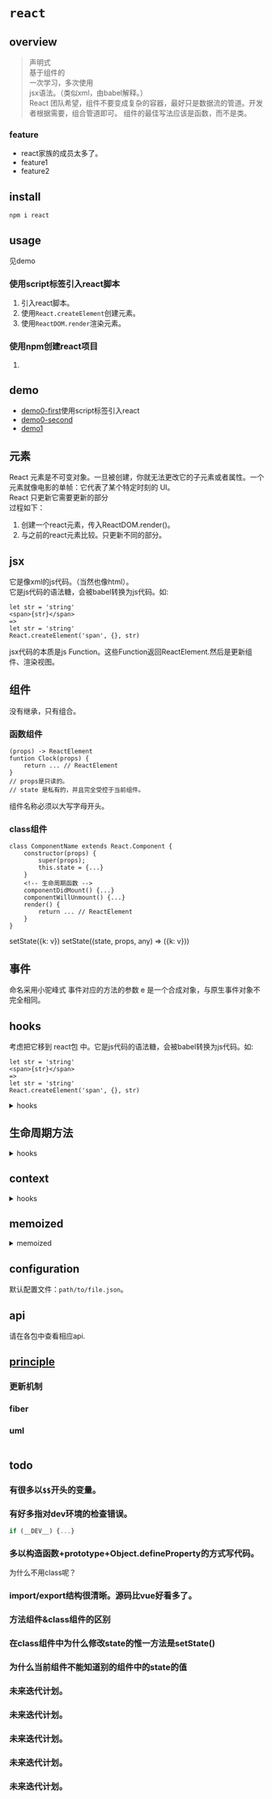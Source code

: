 # `react`

## overview

> 声明式  
> 基于组件的  
> 一次学习，多次使用  
> jsx语法。（类似xml，由babel解释。）  
> React 团队希望，组件不要变成复杂的容器，最好只是数据流的管道。开发者根据需要，组合管道即可。 组件的最佳写法应该是函数，而不是类。  

### feature

- react家族的成员太多了。
- feature1
- feature2

## install

`npm i react`

## usage

见demo
### 使用script标签引入react脚本
1. 引入react脚本。
2. 使用`React.createElement`创建元素。
3. 使用`ReactDOM.render`渲染元素。

### 使用npm创建react项目
1. 

## demo

- [demo0-first](/react/demo0/first.html)使用script标签引入react  
- [demo0-second](/react/demo0/second.html)  
- [demo1]()  

## 元素
React 元素是不可变对象。一旦被创建，你就无法更改它的子元素或者属性。一个元素就像电影的单帧：它代表了某个特定时刻的 UI。  
React 只更新它需要更新的部分  
过程如下：
1. 创建一个react元素，传入ReactDOM.render()。
2. 与之前的react元素比较。只更新不同的部分。

## jsx
它是像xml的js代码。（当然也像html）。  
它是js代码的语法糖，会被babel转换为js代码。如:
```
let str = 'string'
<span>{str}</span>
=>
let str = 'string'
React.createElement('span', {}, str)
```
jsx代码的本质是js Function。这些Function返回ReactElement.然后是更新组件、渲染视图。  

## 组件
没有继承，只有组合。
### 函数组件
```
(props) -> ReactElement
funtion Clock(props) {
    return ... // ReactElement
}
// props是只读的。
// state 是私有的，并且完全受控于当前组件。
```
组件名称必须以大写字母开头。

### class组件
```
class ComponentName extends React.Component {
    constructor(props) {
        super(props);
        this.state = {...}
    }
    <!-- 生命周期函数 -->
    componentDidMount() {...}
    componentWillUnmount() {...}
    render() {
        return ... // ReactElement
    }
}
```
setState({k: v})
setState((state, props, any) => ({k: v}))

## 事件
命名采用小驼峰式
事件对应的方法的参数 e 是一个合成对象，与原生事件对象不完全相同。





## hooks
考虑把它移到 react包 中。它是js代码的语法糖，会被babel转换为js代码。如:
```
let str = 'string'
<span>{str}</span>
=>
let str = 'string'
React.createElement('span', {}, str)
```

<details>
  <summary>hooks</summary>
  <artical>
    <ul>
        <li>从react v16.8开始支持hooks。</li>
        <li>内置于react中</li>
        <li>100%向后兼容</li>
        <li>不影响使用class组件</li>
        <li>不计划代替class组件</li>
        <li>可以不迁移class组件</li>
        <li>ellint-plugin-react-hooks已经内置与create-react-app中</li>
    </ul>
<pre>
<code>
let [value, setValue] = useState([initValue])
用于处理组件内的状态
setValue(newValue)

useEffect(fn, ...listener = [])
用于处理副作用
在componentDidMount/componentDidUpdate/componentWillUnmount时触发。
若fn返回一个方法则方法在御载组件是被调用。
listener指定当哪个变量变化时触发fn.

let value = useContext(myContext)
接收一个 context 对象（React.createContext 的返回值）并返回该 context 的当前值。当前的 context 值由上层组件中距离当前组件最近的 <MyContext.Provider> 的 value prop 决定。

let [state, dispatch] = useReducer(reducer, initialArg, [init])
init是一个方法。参数是initialArg
与useState功能相似。它接收一个形如 (state, action) => newState 的 reducer，并返回当前的 state 以及与其配套的 dispatch 方法。（如果你熟悉 Redux 的话，就已经知道它如何工作了。）
dispatch({type: 'typename', key: value}) // dispatch的参数是action. action.type, action.key

let memoizedCallback = useCallback(fn, ...dependencies)
只有dependencies改变时执行fn
返回一个 memoized 回调函数。
只在更新组件时执行。
阻止不必要的重新渲染。

let memoizedValue = useMemo(fn, ...dependencies)
返回一个 memoized 值。
与useCallback类似。

let refContainer = useRef(initialValue)
useRef 返回一个可变的 ref 对象，其 .current 属性被初始化为传入的参数（initialValue）。返回的 ref 对象在组件的整个生命周期内持续存在。
组件重新渲染期间其值一直存在。
改变其值时不会重新渲染组件。
可以使用它：得到dom元素，跟踪状态变化（保存变化前的状态），

useImperativeHandle(ref, createHandle, [deps])
useImperativeHandle 可以让你在使用 ref 时自定义暴露给父组件的实例值。在大多数情况下，应当避免使用 ref 这样的命令式代码。useImperativeHandle 应当与 forwardRef 一起使用：

useLayoutEffect
其函数签名与 useEffect 相同，但它会在所有的 DOM 变更之后同步调用 effect。可以使用它来读取 DOM 布局并同步触发重渲染。在浏览器执行绘制之前，
执行顺序：更新变量值 -》 组件重新渲染 -》 执行useLayoutEffect -> 显示渲染结果 -》 执行useEffect
尽可能使用标准的 useEffect 以避免阻塞视觉更新。

useDebugValue(value, [fn])
可用于在 React 开发者工具中显示自定义 hook 的标签。
</code>
</pre>

<p>自定义hooks</p>
<p>hooks的规则</p>
<ul>
    <li>只能在function组件内的顶级中使用</li>
    <li>不能被使用条件判断</li>
</ul>
</artical>
</details>

## 生命周期方法

<details>
  <summary>hooks</summary>
<artical>
<pre>
<img src="https://www.runoob.com/wp-content/uploads/2016/02/ogimage.png" alt="">
<ul>
    <li>挂载</li>
    <li>
    <ul>
    <li>constructor</li>
    <li>getDerivedStateFromProps</li>
    <li>render</li>
    <li>componentDidMount</li>
    </ul>
    </li>
    <li>
    <li>更新</li>
    <li>
    <ul>
    <li>getDerivedStateFromProps</li>
    <li>shouldComponentUpdate</li>
    <li>render</li>
    <li>getSnapshotBeforeUpdate</li>
    <li>componentDidUpdate</li>
    </ul>
    </li>
    <li>
    <li>卸载</li>
    <li>
    <ul>
    <li>componentDidUnmount</li>
    </ul>
    </li>
    <li>
</ul>
<code>
constructor() // 为了调用super()
static getDerivedStateFromProps(nextProps, prevState)
    它是静态方法，不能使用this。只能作一些无副作用的操作。
    若返回一个对象，则更新state。若返回null，则不更新。
render()
    class组件中必须使用的方法。
    用于渲染dom.
    必须返回reactDOM
    不要在render中执行setState
componentDidMount()
    挂载组件后调用
    常用于发送网络请求。启用事件监听方法。
shouldComponentUpdate(nextProps, nextState)
    控制是否进行更新。若返回true，则更新。否则不更新。
getSnapshotBeforeUpdate(prevProps, prevState)
    render之后，被挂载时调用。
componentDidUpdate(prevProps, prevState, snapshot)
    更新后被调用。首次渲染不会被执行。
componentWillUnmount()
    在组件即将被卸载或销毁时进行调用。
</code>
</pre>
</artical>
</details>

## context

<details>
  <summary>hooks</summary>
<artical>
<pre>
import {useState, createContext, useContext} from 'react'
import ReactDOM from 'react-dom'

let UserContext = createContext() // 生成context对象

function CP () {
    let [user, setUser] = useState('top')
    return (
        <UserContext.Provider value={user}> // 让context提供指定的数据
            <C1 user={user} /> // C1及其子组件都可以使用指定的数据
        </UserContext.Provider>
    )
}

function C1 () {
    let user = useContext(UserContext) // 使用context提供的数据
    return (<>
        <p>{`hi ${user}`}</p>
    </>)
}
</pre>
</artical>

</details>

## memoized

<details>
  <summary>memoized</summary>
<artical>
<pre>
</pre>
</artical>
</details>

## configuration

默认配置文件：`path/to/file.json`。

## api
请在各包中查看相应api.

## [principle](/framework/react/react/principle.md)

### 更新机制
### fiber




### uml

```

```

## todo

### 有很多以`$$`开头的变量。
### 有好多指对dev环境的检查错误。
```js
if (__DEV__) {...}
```
### 多以构造函数+prototype+Object.defineProperty的方式写代码。
为什么不用class呢？

### import/export结构很清晰。源码比vue好看多了。

### 方法组件&class组件的区别
### 在class组件中为什么修改state的惟一方法是setState()
### 为什么当前组件不能知道别的组件中的state的值
### 未来迭代计划。
### 未来迭代计划。
### 未来迭代计划。
### 未来迭代计划。
### 未来迭代计划。
